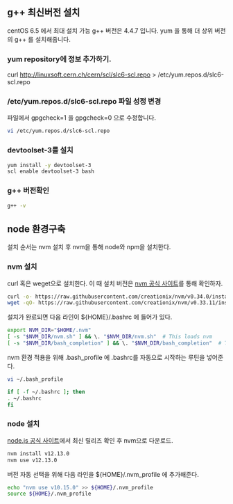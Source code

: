 ## **g++ 최신버전 설치**

centOS 6.5 에서 최대 설치 가능 g++ 버전은 4.4.7 입니다.
yum 을 통해 더 상위 버전의 g++ 를 설치해줍니다.

### yum repository에 정보 추가하기.

curl http://linuxsoft.cern.ch/cern/scl/slc6-scl.repo > /etc/yum.repos.d/slc6-scl.repo

### /etc/yum.repos.d/slc6-scl.repo 파일 성정 변경

파일에서 gpgcheck=1 을 gpgcheck=0 으로 수정합니다.

```bash
vi /etc/yum.repos.d/slc6-scl.repo
```

### devtoolset-3를 설치

```bash
yum install -y devtoolset-3
scl enable devtoolset-3 bash
```

### g++ 버전확인

```bash
g++ -v
```

## **node 환경구축**

설치 순서는 nvm 설치 후 nvm을 통해 node와 npm을 설치한다.

### nvm 설치

curl 혹은 weget으로 설치한다.
이 때 설치 버전은 [nvm 공식 사이트](https://github.com/creationix/nvm)를 통해 확인하자.

```bash
curl -o- https://raw.githubusercontent.com/creationix/nvm/v0.34.0/install.sh | bash
wget -qO- https://raw.githubusercontent.com/creationix/nvm/v0.33.11/install.sh | bash
```

설치가 완료되면 다음 라인이 \${HOME}/.bashrc 에 들어가 있다.

```bash
export NVM_DIR="$HOME/.nvm"
[ -s "$NVM_DIR/nvm.sh" ] && \. "$NVM_DIR/nvm.sh"  # This loads nvm
[ -s "$NVM_DIR/bash_completion" ] && \. "$NVM_DIR/bash_completion"  # This loads nvm bash_completion
```

nvm 환경 적용을 위해 .bash_profile 에 .bashrc를 자동으로 시작하는 루틴을 넣어준다.

```bash
vi ~/.bash_profile

if [ -f ~/.bashrc ]; then
. ~/.bashrc
fi
```

### node 설치

[node.js 공식 사이트](https://nodejs.org/ko/)에서 최신 릴리즈 확인 후 nvm으로 다운로드.

```bash
nvm install v12.13.0
nvm use v12.13.0
```

버전 자동 선택을 위해 다음 라인을 \${HOME}/.nvm_profile 에 추가해준다.

```bash
echo "nvm use v10.15.0" >> ${HOME}/.nvm_profile
source ${HOME}/.nvm_profile
```
